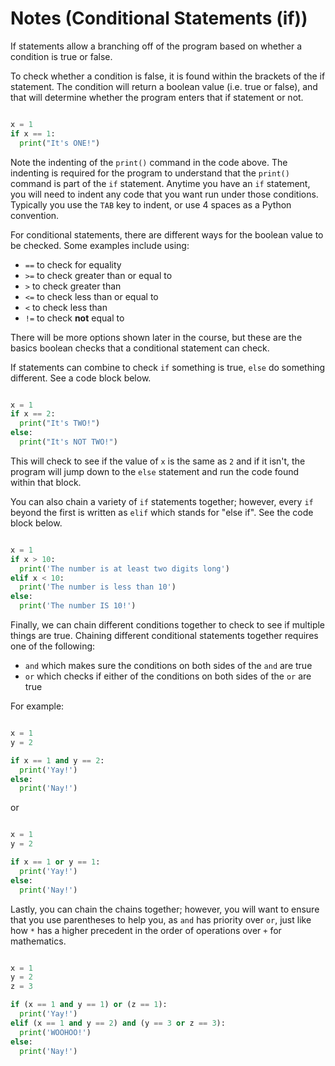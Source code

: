 # Notes (Conditional Statements (if))

If statements allow a branching off of the program based on whether a condition is true or false.

To check whether a condition is false, it is found within the brackets of the if statement.  The condition will return a boolean value (i.e. true or false), and that will determine whether the program enters that if statement or not.

```python

x = 1
if x == 1:
  print("It's ONE!")
```

Note the indenting of the ```print()``` command in the code above.  The indenting is required for the program to understand that the ```print()``` command is part of the ```if``` statement.  Anytime you have an ```if``` statement, you will need to indent any code that you want run under those conditions.  Typically you use the ```TAB``` key to indent, or use 4 spaces as a Python convention.

For conditional statements, there are different ways for the boolean value to be checked.  Some examples include using:
* ```==``` to check for equality
* ```>=``` to check greater than or equal to
* ```>``` to check greater than
* ```<=``` to check less than or equal to
* ```<``` to check less than
* ```!=``` to check **not** equal to

There will be more options shown later in the course, but these are the basics boolean checks that a conditional statement can check.

If statements can combine to check ```if``` something is true, ```else``` do something different.  See a code block below.

```python

x = 1
if x == 2:
  print("It's TWO!")
else:
  print("It's NOT TWO!")
```

This will check to see if the value of ```x``` is the same as ```2``` and if it isn't, the program will jump down to the ```else``` statement and run the code found within that block.

You can also chain a variety of ```if``` statements together; however, every ```if``` beyond the first is written as ```elif``` which stands for "else if".  See the code block below.

```python

x = 1
if x > 10:
  print('The number is at least two digits long')
elif x < 10:
  print('The number is less than 10')
else:
  print('The number IS 10!')

```

Finally, we can chain different conditions together to check to see if multiple things are true.  Chaining different conditional statements together requires one of the following:
* ```and``` which makes sure the conditions on both sides of the ```and``` are true
* ```or``` which checks if either of the conditions on both sides of the ```or``` are true

For example:
```python

x = 1
y = 2

if x == 1 and y == 2:
  print('Yay!')
else:
  print('Nay!')
```

or

```python

x = 1
y = 2

if x == 1 or y == 1:
  print('Yay!')
else:
  print('Nay!')

```

Lastly, you can chain the chains together; however, you will want to ensure that you use parentheses to help you, as ```and``` has priority over ```or```, just like how ```*``` has a higher precedent in the order of operations over ```+``` for mathematics.

```python

x = 1
y = 2
z = 3

if (x == 1 and y == 1) or (z == 1):
  print('Yay!')
elif (x == 1 and y == 2) and (y == 3 or z == 3):
  print('WOOHOO!')
else:
  print('Nay!')

```
